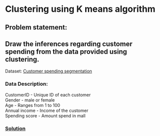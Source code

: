 # Clustering using K means algorithm

## Problem statement: 
## Draw the inferences regarding customer spending from the data provided using clustering.

Dataset: [Customer spending segmentation](https://www.kaggle.com/vjchoudhary7/customer-segmentation-tutorial-in-python)

### Data Description:
CustomerID - Unique ID of each customer<br />
Gender - male or female<br />
Age - Ranges from 1 to 100<br />
Annual income - Income of the customer<br />
Spending score - Amount spend in mall

### [Solution](https://github.com/Sreedev/machinelearningsamples/blob/develop/Clustering/Customer%20spending%20score/mall_cutomer_spending.py)
